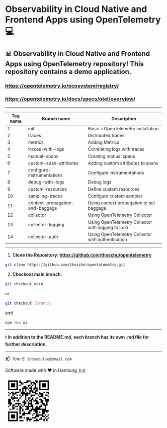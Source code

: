 # Observability in Cloud Native and Frontend Apps using OpenTelemetry 💻

## 📊 Observability in Cloud Native and Frontend Apps using OpenTelemetry repository! This repository contains a demo application.

### https://opentelemetry.io/ecosystem/registry/
### https://opentelemetry.io/docs/specs/otel/overview/

---

| Tag name | Branch name                     | Description                                        |
|----------|---------------------------------|----------------------------------------------------|
| 1        | init                            | Basic´s OpenTelemetry installation                 |
| 2        | traces                          | Distributed traces                                 |
| 3        | metrics                         | Adding Metrics                                     |
| 4        | traces-with-logs                | Correlating logs with traces                       |
| 5        | manual-spans                    | Creating manual spans                              |
| 6        | custom-span-attributes          | Adding custom attributes to spans                  |
| 7        | configure-instrumentations      | Configure instrumentations                         |
| 8        | debug-with-logs                 | Debug logs                                         |
| 9        | custom-resources                | Define custom resources                            |
| 10       | sampling-traces                 | Configure custom sampler                           |
| 11       | context-propagation-and-baggage | Using context propagation to set baggage           |
| 12       | collector                       | Using OpenTelemetry Collector                      |
| 13       | collector-logging               | Using OpenTelemetry Collector with logging to Loki |
| 14       | collector-auth                  | Using OpenTelemetry Collector with authentication  |

---

1. **Clone the Repository: https://github.com/thoschu/opentelemetry** 

```bash
git clone https://github.com/thoschu/opentelemetry.git
```

2. **Checkout main branch:** 

```bash
git checkout main
```

or

```bash
git checkout [branch]
```

and

```bash
npm run ui
```

---

❗ **In addition to the README.md, each branch has its own .md file for further description.** 

---

📬
*Tom S.*
*```thoschulte@gmail.com```*

Software made with ❤️ in Hamburg 🇩🇪

![qr-code](./assets/thomas-schulte.de.png)
